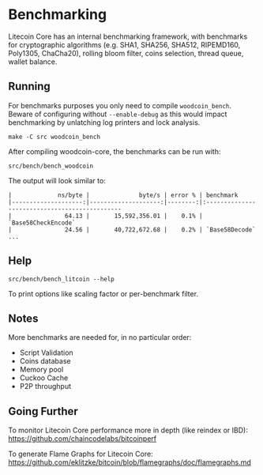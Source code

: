 Benchmarking
============

Litecoin Core has an internal benchmarking framework, with benchmarks
for cryptographic algorithms (e.g. SHA1, SHA256, SHA512, RIPEMD160, Poly1305, ChaCha20), rolling bloom filter, coins selection,
thread queue, wallet balance.

Running
---------------------

For benchmarks purposes you only need to compile `woodcoin_bench`. Beware of configuring without `--enable-debug` as this would impact
benchmarking by unlatching log printers and lock analysis.

    make -C src woodcoin_bench

After compiling woodcoin-core, the benchmarks can be run with:

    src/bench/bench_woodcoin

The output will look similar to:
```
|             ns/byte |              byte/s | error % | benchmark
|--------------------:|--------------------:|--------:|:----------------------------------------------
|               64.13 |       15,592,356.01 |    0.1% | `Base58CheckEncode`
|               24.56 |       40,722,672.68 |    0.2% | `Base58Decode`
...
```

Help
---------------------

    src/bench/bench_litcoin --help

To print options like scaling factor or per-benchmark filter.

Notes
---------------------
More benchmarks are needed for, in no particular order:
- Script Validation
- Coins database
- Memory pool
- Cuckoo Cache
- P2P throughput

Going Further
--------------------

To monitor Litecoin Core performance more in depth (like reindex or IBD): https://github.com/chaincodelabs/bitcoinperf

To generate Flame Graphs for Litecoin Core: https://github.com/eklitzke/bitcoin/blob/flamegraphs/doc/flamegraphs.md
